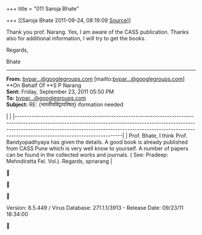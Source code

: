 +++
title = "011 Saroja Bhate"

+++
[[Saroja Bhate	2011-09-24, 08:19:09 [Source](https://groups.google.com/g/bvparishat/c/MpFGPJT8G3U)]]



Thank you prof. Narang. Yes, I am aware of the CASS publication. Thanks also for additional information, I will try to get the books.

Regards,

Bhate



------------------------------------------------------------------------

**From:** [bvpar...@googlegroups.com]() \[mailto:[bvpar...@googlegroups.com]()\] **On Behalf Of **S P Narang  
**Sent:** Friday, September 23, 2011 05:50 PM  
**To:** [bvpar...@googlegroups.com]()  
**Subject:** RE: {भारतीयविद्वत्परिषत्} iformation needed



|                                                                                                                                                                                                                                                                                      | |--------------------------------------------------------------------------------------------------------------------------------------------------------------------------------------------------------------------------------------------------------------------------------------| | Prof. Bhate, I think Prof. Bandyopadhyaya has given the details. A good book is already published from CASS Pune which is very well know to yourself. A number of papers can be found in the collected works and journals. ( See: Pradeep: Mehndiratta Fel. Vol.). Regards, spnarang |







Version: 8.5.449 / Virus Database: 271.1.1/3913 - Release Date: 09/23/11 18:34:00



